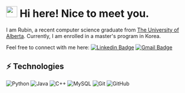 <h1><img src="https://emojis.slackmojis.com/emojis/images/1531849430/4246/blob-sunglasses.gif?1531849430" width="30"/> Hi here! Nice to meet you.</h1>

<!--
**ruby199/ruby199** is a ✨ _special_ ✨ repository because its `README.md` (this file) appears on your GitHub profile.

Here are some ideas to get you started:

- 🔭 I’m currently working on ...
- 🌱 I’m currently learning ...
- 👯 I’m looking to collaborate on ...
- 🤔 I’m looking for help with ...
- 💬 Ask me about ...
- 📫 How to reach me: ...
- 😄 Pronouns: ...
- ⚡ Fun fact: ...
-->

I am Rubin, a recent computer science graduate from [The University of Alberta](https://www.ualberta.ca/). Currently, I am enrolled in a master's program in Korea.

Feel free to connect with me here:
[![Linkedin Badge](https://img.shields.io/badge/-rubinwon-blue?style=flat-square&logo=Linkedin&logoColor=white&link=https://www.linkedin.com/in/ru-bin-won-904a58226/)](https://www.linkedin.com/in/ru-bin-won-904a58226/)
[![Gmail Badge](https://img.shields.io/badge/-rubrub3210@gmail.com-c14438?style=flat-square&logo=Gmail&logoColor=white&link=mailto:rubrub3210@gmail.com)](mailto:rubrub3210@gmail.com)

## ⚡ Technologies

![Python](https://img.shields.io/badge/-Python-black?style=flat-square&logo=Python)
![Java](https://img.shields.io/badge/-java-E34A86?style=flat-square&logo=java)
![C++](https://img.shields.io/badge/-C++-00599C?style=flat-square&logo=c)
![MySQL](https://img.shields.io/badge/-MySQL-black?style=flat-square&logo=mysql)
![Git](https://img.shields.io/badge/-Git-black?style=flat-square&logo=git)
![GitHub](https://img.shields.io/badge/-GitHub-181717?style=flat-square&logo=github)

